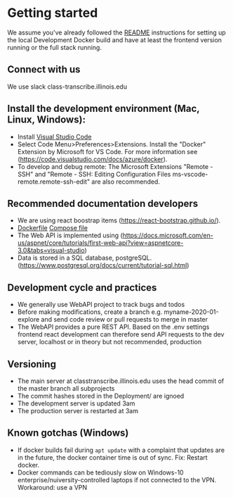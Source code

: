 # Getting started

We assume you've already followed the [README](README.md) instructions for setting up the local Development Docker build and have at least the frontend version running or the full stack running.

## Connect with us

We use slack class-transcribe.illinois.edu

## Install the development environment (Mac, Linux, Windows):

* Install [Visual Studio Code](https://code.visualstudio.com/download)
* Select Code Menu>Preferences>Extensions.  Install the "Docker" Extension by Microsoft for VS Code. For more information see (https://code.visualstudio.com/docs/azure/docker).
* To develop and debug remote: The Microsoft Extensions "Remote - SSH" and "Remote - SSH: Editing Configuration Files
ms-vscode-remote.remote-ssh-edit" are also recommended.

## Recommended documentation developers

* We are using react boostrap items (https://react-bootstrap.github.io/).
* [Dockerfile](https://docs.docker.com/engine/reference/builder/) [Compose file](https://docs.docker.com/compose/compose-file/)
* The Web API is implemented using (https://docs.microsoft.com/en-us/aspnet/core/tutorials/first-web-api?view=aspnetcore-3.0&tabs=visual-studio)
* Data is stored in a SQL database, postgreSQL. (https://www.postgresql.org/docs/current/tutorial-sql.html)

## Development cycle and practices

* We generally use WebAPI project to track bugs and todos
* Before making modifications, create a branch e.g. myname-2020-01-explore and send code review or pull requests to merge in master
* The WebAPI provides a pure REST API. Based on the .env settings frontend react development can therefore send API requests to the dev server, localhost or in theory but not recommended, production

## Versioning

* The main server at classtranscribe.illinois.edu uses the head commit of the master branch all subprojects
* The commit hashes stored in the Deployment/ are ignoed
* The development server is updated 3am
* The production server is restarted at 3am


## Known gotchas (Windows)

* If docker builds fail during `apt update` with a complaint that updates are in the future, the docker container  time is out of sync. Fix: Restart docker.
* Docker commands can be tediously slow on Windows-10 enterprise/nuiversity-controlled laptops if not connected to the VPN. Workaround: use a VPN
